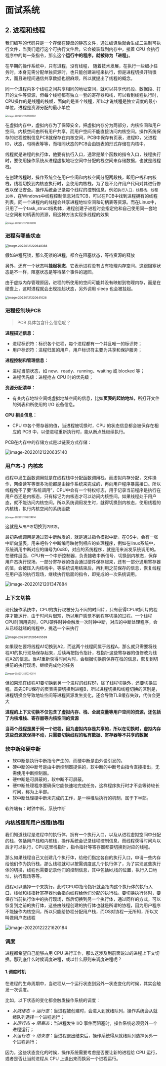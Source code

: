 # 面试系统



## 2. 进程和线程

我们编写的代码只是一个存储在硬盘的静态文件，通过编译后就会生成二进制可执行文件，当我们运行这个可执行文件后，它会被装载到内存中，接着 CPU 会执行程序中的每一条指令，那么这个**运行中的程序，就被称为「进程」**。

在早期的操作系统中，只有进程，没有线程， 随着技术发展，在执行一些细小任务时，本身无需分配单独资源时，也只能创建进程来执行，但是进程切换开销很大，而且进程间通信共享数据也很麻烦，所以就提出了线程的概念。



同一个进程内多个线程之间共享相同的地址空间，就可以共享代码段、数据段、打开的文件等资源，但每个线程都有独立一套的寄存器和栈，可以看到线程执行时，CPU操作的是线程的栈帧，面向的是某个线程，所以才说线程是独立调度的最小单位，进程是资源分配的最小单位

<img src="https://gitee.com/lzw657434763/pictures/raw/master/Blog/20220121153100.png" alt="image-20220121153100602" style="zoom:50%;" />





在虚拟内存中，虚拟内存为了保障安全，把虚拟内存分为两部分，内核空间和用户空间，内核空间由所有用户共享，而用户空间不能直接访问内核空间。操作系统保存的进程控制信息PCB就保存在内核空间，PCB中保存有页表，进程ID，父进程ID，状态，句柄表等等，而相同状态的PCB会由链表的形式存储在内核中。

线程就是进程的执行体，他要有执行入口，通常是某个函数的指令入口，线程执行时，要使用操作系统从进程虚拟地址空间中分配的栈空间来存储数据，也就是线程栈。



在创建线程时，操作系统会在用户空间和内核空间分配两段栈，即用户栈和内核栈，线程切换到内核态执行时，会使用内核栈，为了是不允许用户代码对其进行修改以保证安全。操作系统会记录每个线程的控制信息，例如`执行入口，线程栈，线程ID等`，在Windows中线程控制信息对应TCB，可以在PCB中找到进程拥有的线程列表，同一个进程内的线程会共享进程地址空间和句柄表等资源。而在Linux中，只用了一个task_struct结构体，进程创建子进程时会指定他和自己使用同一套地址空间和句柄表的资源，用这种方法实现多线程的效果

<img src="https://gitee.com/lzw657434763/pictures/raw/master/Blog/20220121175035.png" alt="image-20220121175035090" style="zoom:50%;" />

### 进程有哪些状态



<img src="https://gitee.com/lzw657434763/pictures/raw/master/Blog/20220121220648.png" alt="image-20220121220648358" style="zoom:67%;" />

假如进程死锁，那么死锁的进程，都会在阻塞状态，等待资源的释放

另外，还有一个状态叫**挂起状态**，它表示进程没有占有物理内存空间。这跟阻塞状态是不一样，阻塞状态是等待某个事件的返回。

由于虚拟内存管理原因，进程的所使用的空间可能并没有映射到物理内存，而是在硬盘上，这时进程就会出现挂起状态，另外调用 sleep 也会被挂起。

<img src="https://gitee.com/lzw657434763/pictures/raw/master/Blog/20220121220641.png" alt="image-20220121220641026" style="zoom:67%;" />

### 进程控制块PCB

> PCB 具体包含什么信息呢？

**进程描述信息：**

- 进程标识符：标识各个进程，每个进程都有一个并且唯一的标识符；
- 用户标识符：进程归属的用户，用户标识符主要为共享和保护服务；

**进程控制和管理信息：**

- 进程当前状态，如 new、ready、running、waiting 或 blocked 等；
- 进程优先级：进程抢占 CPU 时的优先级；

**资源分配清单：**

- 有关内存地址空间或虚拟地址空间的信息，比如**页表的起始地址**，所打开文件的列表和所使用的 I/O 设备信息。

**CPU 相关信息：**

- CPU 中各个寄存器的值，当进程被切换时，CPU 的状态信息都会被保存在相应的 PCB 中，以便进程重新执行时，能从断点处继续执行。



PCB在内存中的存储方式是以链表方式存储：

![image-20220121220635140](https://gitee.com/lzw657434763/pictures/raw/master/Blog/20220121220635.png)

### 用户态-》内核态

线程中发生函数调用就是在线程栈中分配函数调用栈，而虚拟内存分配，文件操作，网络读写等很多功能都是由操作系统来完成的，再向用户程序暴露接口。所以线程免不了要“系统调用”，CPU中会有一个特权标志，用于记录当前程序是执行在用户态还是内核态，只有标记为内核态才可以访问内核空间。如果线程处于用户态，就不能访问内核空间，所以系统调用发生时，就得切换到内核态，使用线程的内核栈，执行内核空间的系统函数

<img src="https://gitee.com/lzw657434763/pictures/raw/master/Blog/20220121192725.png" alt="image-20220121192724814" style="zoom:50%;" />

这就是从``用户态``切换到``内核态``。

最初系统调用是通过软中断触发的，就是通过指令模拟中断。在OS中，会有一张中断向量表，用来吧各个中断编号映射到相应的处理程序，例如在linux系统中，系统调用中断对应的编号为0x80，对应的系统程序，就是用来派发系统调用的。在硬件层面，CPU有一个中断控制器，负责接收中断信号，切换到内核态，保存用户态执行现场。一部分寄存器的值会通过硬件保存起来，还有一部分通用寄存器的值，会被压入内核栈中。等系统调用结束后，再利用之前保存的信息，恢复线程在用户态的执行现场，继续执行后面的指令，即完成的一次系统调用。

![image-20220121201347884](https://gitee.com/lzw657434763/pictures/raw/master/Blog/20220121201348.png)



### 上下文切换

现代操作系统中，CPU的执行权被分为不同的时间片，只有获得CPU时间片的程序才能运行，由于时间片很短，所以用户感觉不到程序切换的过程。一个线程CPU时间用完时，CPU硬件时钟会触发一次时钟中断，对应的中断处理程序，会从已经就绪的线程中，挑选一个来执行

<img src="https://gitee.com/lzw657434763/pictures/raw/master/Blog/20220121205405.png" alt="image-20220121205405539" style="zoom: 67%;" />



如果现在要将线程A1切换到A2，而这两个线程同属于线程A，那么就只需要将线程A1的执行现场保存起来，后续再把指令指针，栈指针这些寄存器的值修改为线程A2的信息。当A1重新获得时间片时，会根据切换前保存在栈的信息，恢复到切换前的执行现场，继续完成他的任务

<img src="https://gitee.com/lzw657434763/pictures/raw/master/Blog/20220121210340.png" alt="image-20220121210340514" style="zoom:50%;" />

但如果现在线程A1要切换到另一个进程的线程B1，除了线程切换外，还要切换进程。首先CPU保存的页表需要切换到进程B，所以进程切换和线程切换的区别是，进程切换会导致地址空间等进程资源发生变化，还会导致TLB缓存失效，代价会更大



**进程的上下文切换不仅包含了虚拟内存、栈、全局变量等用户空间的资源，还包括了内核堆栈、寄存器等内核空间的资源**

**当两个线程是属于同一个进程，因为虚拟内存是共享的，所以在切换时，虚拟内存这些资源就保持不动，只需要切换线程的私有数据、寄存器等不共享的数据**

### 软中断和硬中断

- 软中断是执行中断指令产生的，而硬中断是由外设引发的。
- 硬中断的中断号是由中断控制器提供的，软中断的中断号由指令直接指出，无需使用中断控制器。
- 硬中断是可屏蔽的，软中断不可屏蔽。
- 硬中断处理程序要确保它能快速地完成任务，这样程序执行时才不会等待较长时间，称为上半部。
- 软中断处理硬中断未完成的工作，是一种推后执行的机制，属于下半部。

软终端有：时钟中断，系统中断



### 内核线程和用户线程(协程)

我们知道线程是进程中的执行体，拥有一个执行入口，以及从进程虚拟空间中分配的栈，包括用户栈和内核栈，操作系统会记录线程控制信息，而线程获得时间片以后才可以执行，CPU这里栈指针，指令指针等寄存器都要切换到对应的线程。

那么如果线程自己又创建几个执行体，给他们指定各自的执行入口，申请一些内存给他们作为执行栈，那么线程就可以按需调度这几个执行体了，为了实现这些执行体的切换，线程也需要记录他们的控制信息，其中包括id,栈的位置，执行入口地址，执行现场等等。

线程可以选择一个来执行，此时CPU中指令指针就会指向这个执行体的执行入口，栈帧和栈指针寄存器也会指向线程给他们分配的执行栈。要切换执行体时，要保存当前执行体中的执行现场，然后切换到另一个执行体，通过同样的方式，可以恢复到之前的执行体，这些由线程创建的执行体也就是所谓的协程，因为用户程序不能操作内核空间，所以只能给协程分配用户栈，而OS对协程一无所知，所以又叫做用户态线程

![image-20220122221620184](https://gitee.com/lzw657434763/pictures/raw/master/Blog/20220122221620.png)



### 调度

进程都希望自己能够占用 CPU 进行工作，那么这涉及到前面说过的进程上下文切换。那到底什么时候调度进程，或以什么原则来调度进程呢？

#### 1.调度时机

在进程的生命周期中，当进程从一个运行状态到另外一状态变化的时候，其实会触发一次调度。

比如，以下状态的变化都会触发操作系统的调度：

- *从就绪态 -> 运行态*：当进程被创建时，会进入到就绪队列，操作系统会从就绪队列选择一个进程运行；
- *从运行态 -> 阻塞态*：当进程发生 I/O 事件而阻塞时，操作系统必须另外一个进程运行；
- *从运行态 -> 结束态*：当进程退出结束后，操作系统得从就绪队列选择另外一个进程运行；

因为，这些状态变化的时候，操作系统需要考虑是否要让新的进程给 CPU 运行，或者是否让当前进程从 CPU 上退出来而换另一个进程运行。
